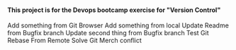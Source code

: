 #### This project is for the Devops bootcamp exercise for "Version Control" 
Add something from Git Browser
Add something from local
Update Readme from Bugfix branch
Update second thing from Bugfix branch
Test Git Rebase 
From Remote 
Solve Git Merch conflict
